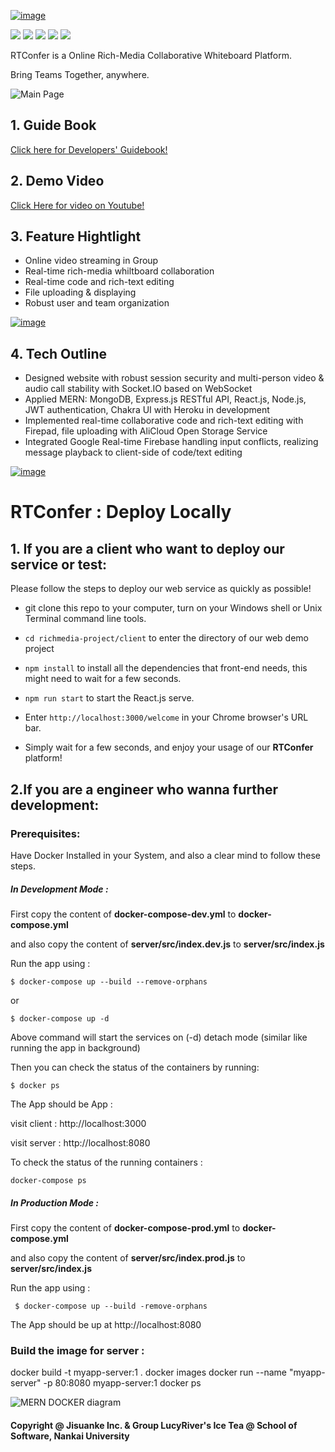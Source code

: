 [![image](https://www.linkpicture.com/q/LOGO6.png)](https://www.linkpicture.com/view.php?img=LPic617768bc317c51963078982)

 ![](https://img.shields.io/badge/License-Apache-blue?style=for-the-badge&logo=apache)
 ![](https://img.shields.io/badge/React-17.0.1-brightgreen?style=for-the-badge&logo=react)
 ![](https://img.shields.io/badge/Chakra%20UI-1.6.5-ff69b4?style=for-the-badge&logo=chakra-ui)
 ![](https://img.shields.io/badge/express-4.17.1-ff69b4?style=for-the-badge&logo=express)
 ![](https://img.shields.io/badge/MongoDB-4.0.1-orange?style=for-the-badge&logo=mongodb)
 
 
RTConfer is a Online Rich-Media Collaborative Whiteboard Platform.

Bring Teams Together, anywhere.

![Main Page](https://i.ibb.co/MkMcCQn/main-page.png)

## 1. Guide Book
[Click here for Developers' Guidebook!](https://www.yuque.com/docs/share/894368bd-aea0-4871-8ee1-92ecfa3ff202?#) 

## 2. Demo Video
 [Click Here for video on Youtube!](https://youtu.be/U80gxszblNo) 

## 3. Feature Hightlight

* Online video streaming in Group
* Real-time rich-media whiltboard collaboration
* Real-time code and rich-text editing
* File uploading & displaying
* Robust user and team organization

[![image](https://www.linkpicture.com/q/meeting-room.png)](https://www.linkpicture.com/view.php?img=LPic617769959bff31447176570)

## 4. Tech Outline

* Designed website with robust session security and multi-person video & audio call stability with Socket.IO based on WebSocket
* Applied MERN: MongoDB, Express.js RESTful API, React.js, Node.js, JWT authentication, Chakra UI with Heroku in development
* Implemented real-time collaborative code and rich-text editing with Firepad, file uploading with AliCloud Open Storage Service
* Integrated Google Real-time Firebase handling input conflicts, realizing message playback to client-side of code/text editing

[![image](https://www.linkpicture.com/q/support-tem.png)](https://www.linkpicture.com/view.php?img=LPic61776a0bbbfbb423573724)


# RTConfer : Deploy Locally

## 1. If you are a client who want to deploy our service or test:

Please follow the steps to deploy our web service as quickly as possible!

* git clone this repo to your computer, turn on your Windows shell or Unix Terminal command line tools.

* ```cd richmedia-project/client``` to enter the directory of our web demo project

* ```npm install``` to install all the dependencies that front-end needs, this might need to wait for a few seconds.

* ```npm run start``` to start the React.js serve. 

* Enter ```http://localhost:3000/welcome``` in your Chrome browser's URL bar.

* Simply wait for a few seconds, and enjoy your usage of our **RTConfer** platform!

  



## 2.If you are a engineer who wanna further development:

### Prerequisites:

Have Docker Installed in your System, and also a clear mind to follow these steps.

##### In Development Mode :

First copy the content of **docker-compose-dev.yml** to **docker-compose.yml**

and also copy the content of **server/src/index.dev.js** to **server/src/index.js**

Run the app using :

`$ docker-compose up --build --remove-orphans`

or

`$ docker-compose up -d`

Above command will start the services on (-d) detach mode (similar like running the app in background)

Then you can check the status of the containers by running:

`$ docker ps`

The App should be App :

visit client : http://localhost:3000

visit server : http://localhost:8080

To check the status of the running containers :

`docker-compose ps`

##### In Production Mode :

First copy the content of **docker-compose-prod.yml** to **docker-compose.yml**

and also copy the content of **server/src/index.prod.js** to **server/src/index.js**

Run the app using :

` $ docker-compose up --build -remove-orphans`

The App should be up at http://localhost:8080

### Build the image for server :

docker build -t myapp-server:1 .
docker images
docker run --name "myapp-server" -p 80:8080 myapp-server:1
docker ps



![MERN DOCKER diagram](https://github.com/sujaykundu777/mern-docker/blob/master/3-tier-diagram.png?raw=true)


#### Copyright @ Jisuanke Inc. & Group LucyRiver's Ice Tea @ School of Software, Nankai University



